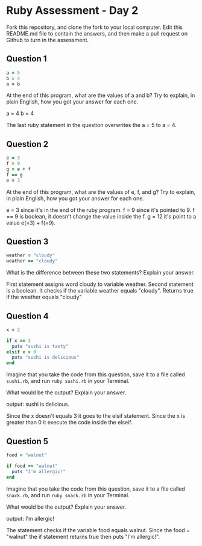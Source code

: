 # Ruby Assessment - Day 2

Fork this repository, and clone the fork to your local computer. Edit this README.md file to contain the answers, and then make a pull request on Github to turn in the assessment.

## Question 1

```ruby
a = 5
b = 4
a = b
```

At the end of this program, what are the values of a and b? Try to explain, in plain English, how you got your answer for each one.

a = 4
b = 4

The last ruby statement in the question overwrites the a = 5 to a = 4.

## Question 2

```ruby
e = 3
f = 9
g = e + f
f == g
e = 3
```

At the end of this program, what are the values of e, f, and g? Try to explain, in plain English, how you got your answer for each one.

e = 3 since it's in the end of the ruby program.
f = 9 since it's pointed to 9. f == 9 is boolean, it doesn't change the value inside the f.
g = 12 it's point to a value e(=3) + f(=9).




## Question 3

```ruby
weather = "cloudy"
weather == "cloudy"
```

What is the difference between these two statements? Explain your answer.

First statement assigns word cloudy to variable weather.
Second statement is a boolean. It checks if the variable weather equals "cloudy". Returns true if the weather equals "cloudy"

## Question 4

```ruby
x = 2

if x == 3
  puts "sushi is tasty"
elsif x > 0
  puts "sushi is delicious"
end
```

Imagine that you take the code from this question, save it to a file called `sushi.rb`, and run `ruby sushi.rb` in your Terminal.

What would be the output? Explain your answer.

output: sushi is delicious.

Since the x doesn't equals 3 it goes to the elsif statement. Since the x is greater than 0 it execute the code inside the elseif.

## Question 5

```ruby
food = "walnut"

if food == "walnut"
  puts "I'm allergic!"
end
```

Imagine that you take the code from this question, save it to a file called `snack.rb`, and run `ruby snack.rb` in your Terminal.

What would be the output? Explain your answer.

output: I'm allergic!

The statement checks if the variable food equals walnut. Since the food = "walnut" the if statement returns true then puts "I'm allergic!".
